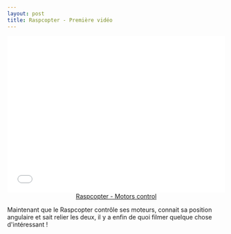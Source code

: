 ```yaml
---
layout: post
title: Raspcopter - Première vidéo
---
```


<iframe src="//player.vimeo.com/video/81924444?color=ffffff" width="100%" height="360" frameborder="0" webkitallowfullscreen mozallowfullscreen allowfullscreen></iframe>

<center><a href="http://vimeo.com/81924444">Raspcopter - Motors control</a></center>

Maintenant que le Raspcopter contrôle ses moteurs, connait sa position angulaire et sait relier les deux, il y a enfin de quoi filmer quelque chose d'intéressant !
